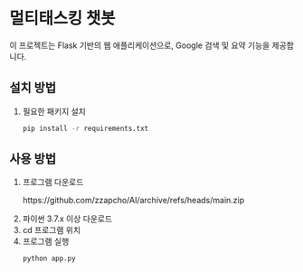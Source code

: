 # 멀티태스킹 챗봇

이 프로젝트는 Flask 기반의 웹 애플리케이션으로, Google 검색 및 요약 기능을 제공합니다.

## 설치 방법

1. 필요한 패키지 설치
   ```bash
   pip install -r requirements.txt

## 사용 방법

1. 프로그램 다운로드
   <p>https://github.com/zzapcho/AI/archive/refs/heads/main.zip</p>
3. 파이썬 3.7.x 이상 다운로드
4. cd 프로그램 위치
5. 프로그램 실행
   ```bash
   python app.py
